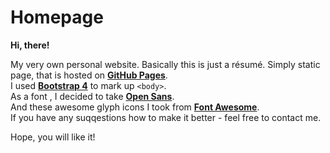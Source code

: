 # Homepage

**Hi, there!**

My very own personal website. Basically this is just a résumé.
Simply static page, that is hosted on [**GitHub Pages**](https://pages.github.com/).  
I used [**Bootstrap 4**](https://getbootstrap.com/) to mark up `<body>`.  
As a font , I decided to take [**Open Sans**](https://fonts.google.com/specimen/Open+Sans).  
And these awesome glyph icons I took from [**Font Awesome**](https://fontawesome.com/).  
If you have any suqqestions how to make it better - feel free to contact me.

Hope, you will like it!
